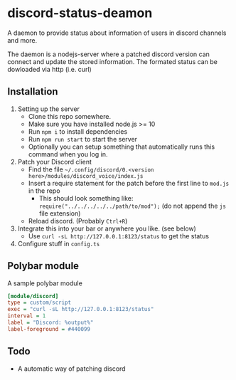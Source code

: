 # discord-status-deamon

A daemon to provide status about information of users in discord channels and more.

The daemon is a nodejs-server where a patched discord version can connect and update the stored information. The formated status can be dowloaded via http (i.e. curl)

## Installation

1. Setting up the server
    - Clone this repo somewhere.
    - Make sure you have installed node.js >= 10
    - Run `npm i` to install dependencies
    - Run `npm run start` to start the server
    - Optionally you can setup something that automatically runs this command when you log in.
1. Patch your Discord client
    - Find the file `~/.config/discord/0.<version here>/modules/discord_voice/index.js`
    - Insert a require statement for the patch before the first line to `mod.js` in the repo
        - This should look something like: `require("../../../../../path/to/mod");` (do not append the `js` file extension)
    - Reload discord. (Probably `Ctrl+R`)
1. Integrate this into your bar or anywhere you like. (see below)
    - Use `curl -sL http://127.0.0.1:8123/status` to get the status
1. Configure stuff in `config.ts`

## Polybar module

A sample polybar module

```ini
[module/discord]
type = custom/script
exec = "curl -sL http://127.0.0.1:8123/status"
interval = 1
label = "Discord: %output%"
label-foreground = #440099
```

## Todo

- A automatic way of patching discord
